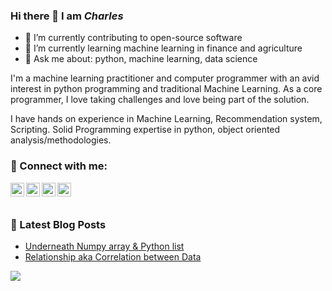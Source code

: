 ### Hi there 👋 I am ***Charles***

- 🔭 I’m currently contributing to open-source software
- 🌱 I’m currently learning machine learning in finance and agriculture
- 💬 Ask me about: python, machine learning, data science

I'm a machine learning practitioner and computer programmer with an avid interest in python programming and traditional Machine Learning. As a core programmer, I love taking challenges and love being part of the solution.

I have hands on experience in Machine Learning, Recommendation system, Scripting. Solid Programming expertise in python, object oriented analysis/methodologies.

### 👥 Connect with me:

[<img align="left" width="22px" src="https://cdn.jsdelivr.net/npm/simple-icons@v3/icons/twitter.svg"/>](https://twitter.com/charlespatel)
[<img align="left" width="22px" src="https://cdn.jsdelivr.net/npm/simple-icons@v3/icons/linkedin.svg"/>](https://www.linkedin.com/in/charlespatel/)
[<img align="left" width="22px" src="https://cdn.jsdelivr.net/npm/simple-icons@v3/icons/medium.svg"/>](https://medium.com/@charlespatel)
[<img align="left" width="22px" src="https://cdn.jsdelivr.net/npm/simple-icons@v3/icons/yahoo.svg"/>](mailto:charlespatel007@yahoo.com?subject=Important!&body=Hi.)

<br/>
<br/>

### 📕 Latest Blog Posts
- [Underneath Numpy array & Python list](https://medium.com/datadriveninvestor/underneath-numpy-array-python-list-42a30e62f693)
- [Relationship aka Correlation between Data](https://medium.com/datadriveninvestor/relationship-aka-correlation-between-features-e1fbc244694e)

<img align="left" src="https://github-readme-stats.vercel.app/api?username=acharles7&show_icons=true&hide_border=true&include_all_commits=true" />
